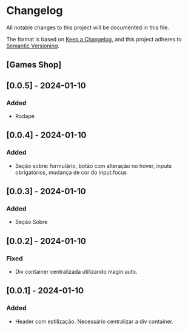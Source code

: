 # Changelog

All notable changes to this project will be documented in this file.

The format is based on [Keep a Changelog](https://keepachangelog.com/en/1.0.0/),
and this project adheres to [Semantic Versioning](https://semver.org/spec/v2.0.0.html).

## [Games Shop]

## [0.0.5] - 2024-01-10

### Added

- Rodapé

## [0.0.4] - 2024-01-10

### Added

- Seção sobre: formulário, botão com alteração no hover, inputs obrigatórios, mudança de cor do input:focus

## [0.0.3] - 2024-01-10

### Added

- Seção Sobre

## [0.0.2] - 2024-01-10

### Fixed

- Div container centralizada utilizando magin:auto.

## [0.0.1] - 2024-01-10

### Added

- Header com estilização. Necessário centralizar a div container.